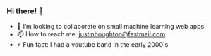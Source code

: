 ### Hi there! 👋 

- 👯 I’m looking to collaborate on small machine learning web apps
- 📫 How to reach me: justinhoughton@fastmail.com
- ⚡ Fun fact: I had a youtube band in the early 2000's

